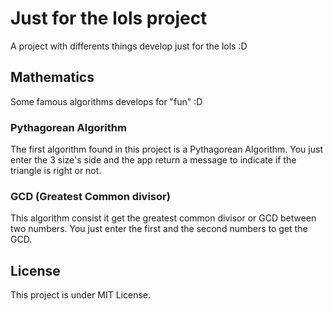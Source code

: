# Just for the lols project

A project with differents things develop just for the lols :D

## Mathematics 

Some famous algorithms develops for "fun" :D

### Pythagorean Algorithm

The first algorithm found in this project is a Pythagorean Algorithm.
You just enter the 3 size's side and the app return a message to indicate if the triangle is right or not.

### GCD (Greatest Common divisor)

This algorithm consist it get the greatest common divisor or GCD between two numbers.
You just enter the first and the second numbers to get the GCD.

## License

This project is under MIT License.